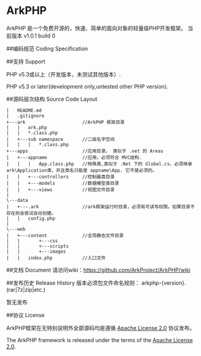 ﻿ArkPHP
=======
ArkPHP 是一个免费开源的，快速、简单的面向对象的轻量级PHP开发框架。
当前版本 v1.0.1 build 0

##编码规范 Coding Specification

##支持 Support

PHP v5.3或以上（开发版本，未测试其他版本）.

PHP v5.3 or later(development only,untested other PHP version).

##源码层次结构 Source Code Layout
	
	|	README.md
	|	.gitignore
	+---ark						//ArkPHP 框架目录
	|	|	ark.php
	|	|	*.class.php
	|	+---sub namespace		//二级名字空间
	|	|	|	*.class.php
	+---apps					//应用目录。 类似于 .net 的 Areas
	|	+---appname				//应用，必须符合 MVC结构.
	|	|	|	App.class.php	//特殊类,类似于 .Net 下的 Global.cs，必须继承 ark\Application类，并且类名只能是 appname\App. 它不是必须的。
	|	|	+---controllers		//控制器类目录
	|	|	+---models			//数据模型类目录
	|	|	+---views			//视图文件目录
	|
	\---data
	|	+---.ark				//ark框架运行时目录，必须有可读写权限。如果目录不存在则会尝试自动创建。
	|	|	config.php
	|		
	\---web
	|	+---content				//全局静态文件目录
	|	|		+---css
	|	|		+---scripts
	|	|		+---images
	|	|	index.php			//入口文件

##文档 Document
	请访问wiki：https://github.com/ArkProject/ArkPHP/wiki

##发布历史 Release History
版本必须包文件命名规则：
arkphp-{version}.(rar|7z|zip|etc.)

暂无发布

##协议 License

ArkPHP框架在无特别说明外全部源码均是遵循 [Apache License 2.0](http://www.apache.org/licenses/LICENSE-2.0.html) 协议发布。

The ArkPHP framework is released under the terms of the [Apache License 2.0](http://www.apache.org/licenses/LICENSE-2.0.html).
  
  
